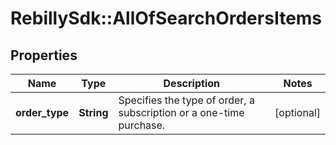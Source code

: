 # RebillySdk::AllOfSearchOrdersItems

## Properties
Name | Type | Description | Notes
------------ | ------------- | ------------- | -------------
**order_type** | **String** | Specifies the type of order, a subscription or a one-time purchase.  | [optional] 

